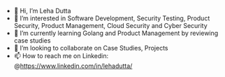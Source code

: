 - 👋 Hi, I’m Leha Dutta
- 👀 I’m interested in Software Development, Security Testing, Product Security, Product Management, Cloud Security and Cyber Security
- 🌱 I’m currently learning Golang and Product Management by reviewing case studies
- 💞️ I’m looking to collaborate on Case Studies, Projects
- 📫 How to reach me on Linkedin: @https://www.linkedin.com/in/lehadutta/

<!---
ldutta-ops/ldutta-ops is a ✨ special ✨ repository because its `README.md` (this file) appears on your GitHub profile.
You can click the Preview link to take a look at your changes.
--->

